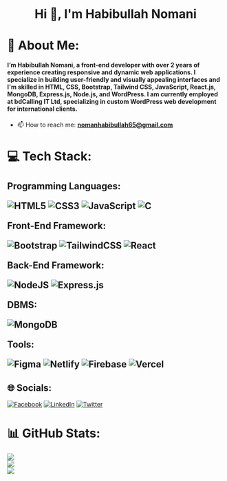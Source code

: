 <h1 align="center">Hi 👋, I'm Habibullah Nomani</h1>


# 💫 About Me:
<h4> I’m Habibullah Nomani, a front-end developer with over 2 years of experience creating responsive and dynamic web applications. I specialize in building user-friendly and visually appealing interfaces and I'm skilled in HTML, CSS, Bootstrap, Tailwind CSS, JavaScript, React.js, MongoDB, Express.js, Node.js, and WordPress. I am currently employed at bdCalling IT Ltd, specializing in custom WordPress web development for international clients.
</h4>

- 📫 How to reach me: **nomanhabibullah65@gmail.com**

# 💻 Tech Stack:
<h2>

Programming Languages:

![HTML5](https://img.shields.io/badge/html5-%23E34F26.svg?style=for-the-badge&logo=html5&logoColor=white) ![CSS3](https://img.shields.io/badge/css3-%231572B6.svg?style=for-the-badge&logo=css3&logoColor=white) ![JavaScript](https://img.shields.io/badge/javascript-%23323330.svg?style=for-the-badge&logo=javascript&logoColor=%23F7DF1E) ![C](https://img.shields.io/badge/c-%2300599C.svg?style=for-the-badge&logo=c&logoColor=white)

Front-End Framework:

![Bootstrap](https://img.shields.io/badge/bootstrap-%23563D7C.svg?style=for-the-badge&logo=bootstrap&logoColor=white)
![TailwindCSS](https://img.shields.io/badge/tailwindcss-%2338B2AC.svg?style=for-the-badge&logo=tailwind-css&logoColor=white) ![React](https://img.shields.io/badge/react-%2320232a.svg?style=for-the-badge&logo=react&logoColor=%2361DAFB)  


Back-End Framework:

![NodeJS](https://img.shields.io/badge/node.js-6DA55F?style=for-the-badge&logo=node.js&logoColor=white) ![Express.js](https://img.shields.io/badge/express.js-%23404d59.svg?style=for-the-badge&logo=express&logoColor=%2361DAFB)

DBMS: 

![MongoDB](https://img.shields.io/badge/MongoDB-%234ea94b.svg?style=for-the-badge&logo=mongodb&logoColor=white)

Tools:

![Figma](https://img.shields.io/badge/figma-%23F24E1E.svg?style=for-the-badge&logo=figma&logoColor=white) ![Netlify](https://img.shields.io/badge/netlify-%23000000.svg?style=for-the-badge&logo=netlify&logoColor=#00C7B7) ![Firebase](https://img.shields.io/badge/firebase-%23039BE5.svg?style=for-the-badge&logo=firebase) ![Vercel](https://img.shields.io/badge/vercel-%23000000.svg?style=for-the-badge&logo=vercel&logoColor=white)



</h2>


## 🌐 Socials:
[![Facebook](https://img.shields.io/badge/Facebook-%231877F2.svg?logo=Facebook&logoColor=white)](https://www.facebook.com/habibullahNomani121/) [![LinkedIn](https://img.shields.io/badge/LinkedIn-%230077B5.svg?logo=linkedin&logoColor=white)](https://www.linkedin.com/in/habibullah-nomani/) [![Twitter](https://img.shields.io/badge/Twitter-%231DA1F2.svg?logo=Twitter&logoColor=white)](https://twitter.com/Hnomani121) 


# 📊 GitHub Stats:
![](https://github-readme-stats.vercel.app/api?username=habibullah6&theme=midnight-purple&hide_border=true&locale=en)<br/>
![](https://github-readme-streak-stats.herokuapp.com/?user=habibullah6&theme=midnight-purple&hide_border=true)<br/>
![](https://github-readme-stats.vercel.app/api/top-langs/?username=habibullah6&theme=midnight-purple&hide_border=true&include_all_commits=true&count_private=true&layout=compact)








